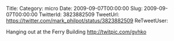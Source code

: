 Title: 
Category: micro
Date: 2009-09-07T00:00:00
Slug: 2009-09-07T00:00:00
TwitterId: 3823882509
TweetUrl: https://twitter.com/mark_philpot/status/3823882509
ReTweetUser: 

Hanging out at the Ferry Building  http://twitpic.com/gvhko